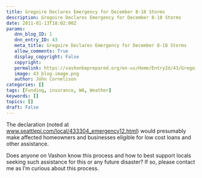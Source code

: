 ```yaml
---
title: Gregoire Declares Emergency for December 8-18 Storms
description: Gregoire Declares Emergency for December 8-18 Storms
date: 2011-01-13T18:02:00Z
params:
   dnn_blog_ID: 1
   dnn_entry_ID: 43
   meta_title: Gregoire Declares Emergency for December 8-18 Storms
   allow_comments: True
   display_copyright: False
   copyright: 
   permalink: https://vashonbeprepared.org/en-us/Home/EntryId/43/Gregoire-Declares-Emergency-for-December-8-18-Storms
   image: 43_blog-image.png
   author: John Cornelison
categories: []
tags: [Funding, insurance, WA, Weather]
keywords: []
topics: []
draft: False
---
```


<p>The declaration (noted at <a title="http://www.seattlepi.com/local/433304_emergency12.html" href="http://www.seattlepi.com/local/433304_emergency12.html">www.seattlepi.com/local/433304_emergency12.html</a>) would presumably make affected homeowners and businesses eligible for low cost loans and other assistance.</p>
<p>Does anyone on Vashon know this process and how to best support locals seeking such assistance for this or any future disaster? If so, please contact me as I’m curious about this process.</p>
